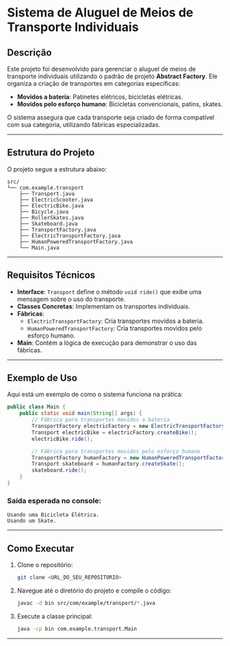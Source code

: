 
# Sistema de Aluguel de Meios de Transporte Individuais

## Descrição
Este projeto foi desenvolvido para gerenciar o aluguel de meios de transporte individuais utilizando o padrão de projeto **Abstract Factory**. Ele organiza a criação de transportes em categorias específicas:

- **Movidos a bateria**: Patinetes elétricos, bicicletas elétricas.
- **Movidos pelo esforço humano**: Bicicletas convencionais, patins, skates.

O sistema assegura que cada transporte seja criado de forma compatível com sua categoria, utilizando fábricas especializadas.

---

## Estrutura do Projeto
O projeto segue a estrutura abaixo:

```
src/
└── com.example.transport
    ├── Transport.java
    ├── ElectricScooter.java
    ├── ElectricBike.java
    ├── Bicycle.java
    ├── RollerSkates.java
    ├── Skateboard.java
    ├── TransportFactory.java
    ├── ElectricTransportFactory.java
    ├── HumanPoweredTransportFactory.java
    └── Main.java
```

---

## Requisitos Técnicos
- **Interface**: `Transport` define o método `void ride()` que exibe uma mensagem sobre o uso do transporte.
- **Classes Concretas**: Implementam os transportes individuais.
- **Fábricas**:
  - `ElectricTransportFactory`: Cria transportes movidos a bateria.
  - `HumanPoweredTransportFactory`: Cria transportes movidos pelo esforço humano.
- **Main**: Contém a lógica de execução para demonstrar o uso das fábricas.

---

## Exemplo de Uso
Aqui está um exemplo de como o sistema funciona na prática:

```java
public class Main {
    public static void main(String[] args) {
        // Fábrica para transportes movidos a bateria
        TransportFactory electricFactory = new ElectricTransportFactory();
        Transport electricBike = electricFactory.createBike();
        electricBike.ride();

        // Fábrica para transportes movidos pelo esforço humano
        TransportFactory humanFactory = new HumanPoweredTransportFactory();
        Transport skateboard = humanFactory.createSkate();
        skateboard.ride();
    }
}
```

### Saída esperada no console:
```plaintext
Usando uma Bicicleta Elétrica.
Usando um Skate.
```

---

## Como Executar
1. Clone o repositório:
   ```bash
   git clone <URL_DO_SEU_REPOSITORIO>
   ```
2. Navegue até o diretório do projeto e compile o código:
   ```bash
   javac -d bin src/com/example/transport/*.java
   ```
3. Execute a classe principal:
   ```bash
   java -cp bin com.example.transport.Main
   ```

---
